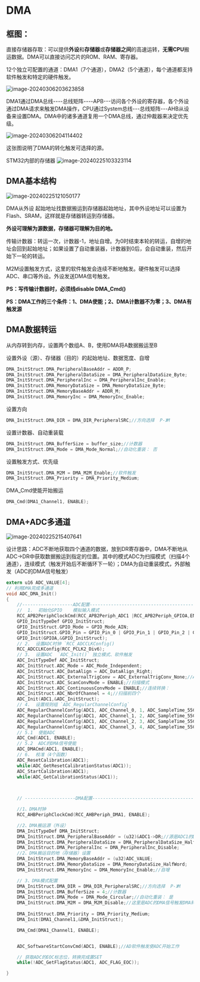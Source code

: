 # DMA

## 框图：

直接存储器存取：可以提供**外设**和**存储器**或**存储器之间**的高速运转，**无需CPU**搬运数据。DMA可以直接访问芯片的ROM、RAM、寄存器。

12个独立可配置的通道：DMA1（7个通道），DMA2（5个通道），每个通道都支持软件触发和特定的硬件触发。

![image-20240306203623858](readme.assets/image-20240306203623858.png)

DMA1通过DMA总线----总线矩阵----APB---访问各个外设的寄存器，各个外设通过DMA请求来触发DMA操作，CPU通过System总线---总线矩阵---AHB从设备来设置DMA。DMA中的诸多通道复用一个DMA总线，通过仲裁器来决定优先级。

![image-20240306204114402](readme.assets/image-20240306204114402.png)

这张图说明了DMA的转化触发可选择的源。

STM32内部的存储器 ![image-20240225103323114](readme.assets/image-20240225103323114.png)

## DMA基本结构

![image-20240225121050177](readme.assets/image-20240225121050177.png)

DMA从外设 起始地址找数据搬运到存储器起始地址，其中外设地址可以设置为Flash、SRAM，这样就是存储器转运到存储器。

**外设可理解为源数据，存储器可理解为目的地。**

传输计数器：转运一次，计数器-1，地址自增。为0时结束本轮的转运，自增的地址会回到起始地址；如果设置了自动重装器，计数器到0后，会自动重装，然后开始下一轮的转运。

M2M设置触发方式，这里的软件触发会连续不断地触发。硬件触发可以选择ADC、串口等外设。外设发送DMA信号触发。

**PS：写传输计数器时，必须线disable  DMA_Cmd()**

**PS：DMA工作的三个条件：1、DMA使能；2、DMA计数器不为零；3、DMA有触发源**

## DMA数据转运

从内存转到内存，设置两个数组A、B，使用DMA将A数据搬运至B

设置外设（源）、存储器（目的）的起始地址、数据宽度、自增

```c
DMA_InitStruct.DMA_PeripheralBaseAddr = ADDR_P;
DMA_InitStruct.DMA_PeripheralDataSize = DMA_PeripheralDataSize_Byte;
DMA_InitStruct.DMA_PeripheralInc = DMA_PeripheralInc_Enable;
DMA_InitStruct.DMA_MemoryDataSize = DMA_MemoryDataSize_Byte;
DMA_InitStruct.DMA_MemoryBaseAddr = ADDR_M;
DMA_InitStruct.DMA_MemoryInc = DMA_MemoryInc_Enable;
```

设置方向

```c
DMA_InitStruct.DMA_DIR = DMA_DIR_PeripheralSRC;//方向选择  P-》M
```

设置计数器、自动重装载

```C
DMA_InitStruct.DMA_BufferSize = buffer_size;//计数器
DMA_InitStruct.DMA_Mode = DMA_Mode_Normal;//自动化重装： 否
```

设置触发方式、优先级

```C
DMA_InitStruct.DMA_M2M = DMA_M2M_Enable;//软件触发
DMA_InitStruct.DMA_Priority = DMA_Priority_Medium;
```

DMA_Cmd使能开始搬运

```C
DMA_Cmd(DMA1_Channel1, ENABLE);
```

## DMA+ADC多通道

![image-20240225215407641](readme.assets/image-20240225215407641.png)

设计思路：ADC不断地获取四个通道的数据，放到DR寄存器中，DMA不断地从ADC->DR中获取数据搬运到指定的位置。其中的模式ADC为扫描模式（扫描4个通道），连续模式（触发开始后不断循环下一轮）；DMA为自动重装模式，外部触发（ADC的DMA信号触发）

```c
extern u16 ADC_VALUE[4];
// 利用DMA完成多通道
void ADC_DMA_Init()
{
    //-------------------ADC配置------------------------------------------------
    //  1.  初始化GPIO    模拟输入模式
    RCC_APB2PeriphClockCmd(RCC_APB2Periph_ADC1 |RCC_APB2Periph_GPIOA,ENABLE);
    GPIO_InitTypeDef GPIO_InitStruct;
    GPIO_InitStruct.GPIO_Mode = GPIO_Mode_AIN;
    GPIO_InitStruct.GPIO_Pin = GPIO_Pin_0 | GPIO_Pin_1 | GPIO_Pin_2 | GPIO_Pin_3;
    GPIO_Init(GPIOA,&GPIO_InitStruct);
    // 2.  设置ADC时钟 `RCC_ADCCLKConfig()
    RCC_ADCCLKConfig(RCC_PCLK2_Div6);
    // 3.  设置ADC  `ADC_Init()` 独立模式、软件触发
    ADC_InitTypeDef ADC_InitStruct;
    ADC_InitStruct.ADC_Mode = ADC_Mode_Independent;
    ADC_InitStruct.ADC_DataAlign = ADC_DataAlign_Right;
    ADC_InitStruct.ADC_ExternalTrigConv = ADC_ExternalTrigConv_None;//ADC软件触发，即ADC_SoftwareStartConvCmd(ADC1, ENABLE);
    ADC_InitStruct.ADC_ScanConvMode = ENABLE;//扫描模式
    ADC_InitStruct.ADC_ContinuousConvMode = ENABLE;//连续转换：
    ADC_InitStruct.ADC_NbrOfChannel = 4;//扫描前四个
    ADC_Init(ADC1,&ADC_InitStruct);
    // 4.  设置规则组 `ADC_RegularChannelConfig`
    ADC_RegularChannelConfig(ADC1, ADC_Channel_0, 1, ADC_SampleTime_55Cycles5);
    ADC_RegularChannelConfig(ADC1, ADC_Channel_1, 2, ADC_SampleTime_55Cycles5);
    ADC_RegularChannelConfig(ADC1, ADC_Channel_2, 3, ADC_SampleTime_55Cycles5);
    ADC_RegularChannelConfig(ADC1, ADC_Channel_3, 4, ADC_SampleTime_55Cycles5);
    // 5.1  使能ADC
    ADC_Cmd(ADC1, ENABLE);
    // 5.2  ADC的DMA信号使能
    ADC_DMACmd(ADC1, ENABLE);
    // 6.  校准（4个函数）
    ADC_ResetCalibration(ADC1);
    while(ADC_GetResetCalibrationStatus(ADC1));
    ADC_StartCalibration(ADC1);
    while(ADC_GetCalibrationStatus(ADC1));

    

    // -------------------DMA配置-------------------------------------------------------

    //1、DMA时钟
    RCC_AHBPeriphClockCmd(RCC_AHBPeriph_DMA1, ENABLE);

    //2、DMA搬运源（外设）
    DMA_InitTypeDef DMA_InitStruct;
    DMA_InitStruct.DMA_PeripheralBaseAddr = (u32)&ADC1->DR;//源是ADC1的DR寄存器
    DMA_InitStruct.DMA_PeripheralDataSize = DMA_PeripheralDataSize_HalfWord;
    DMA_InitStruct.DMA_PeripheralInc = DMA_PeripheralInc_Disable;
 	//2、DMA搬运目的地（存储器）设置
    DMA_InitStruct.DMA_MemoryBaseAddr = (u32)ADC_VALUE;
    DMA_InitStruct.DMA_MemoryDataSize = DMA_MemoryDataSize_HalfWord;
    DMA_InitStruct.DMA_MemoryInc = DMA_MemoryInc_Enable;//自增

    // 3、DMA模式配置
    DMA_InitStruct.DMA_DIR = DMA_DIR_PeripheralSRC;//方向选择  P-》M
    DMA_InitStruct.DMA_BufferSize = 4;//计数器
    DMA_InitStruct.DMA_Mode = DMA_Mode_Circular;//自动化重装： 是
    DMA_InitStruct.DMA_M2M = DMA_M2M_Disable;//这里是ADC的DMA信号触发DMA转换，故软件触发可以关闭
    
    DMA_InitStruct.DMA_Priority = DMA_Priority_Medium;
    DMA_Init(DMA1_Channel1,&DMA_InitStruct);

    DMA_Cmd(DMA1_Channel1, ENABLE);


    ADC_SoftwareStartConvCmd(ADC1, ENABLE);//AD软件触发使ADC开始工作

    // 获取ADC的EOC标志位，转换完成置SET
    while(!ADC_GetFlagStatus(ADC1, ADC_FLAG_EOC));

}
```

